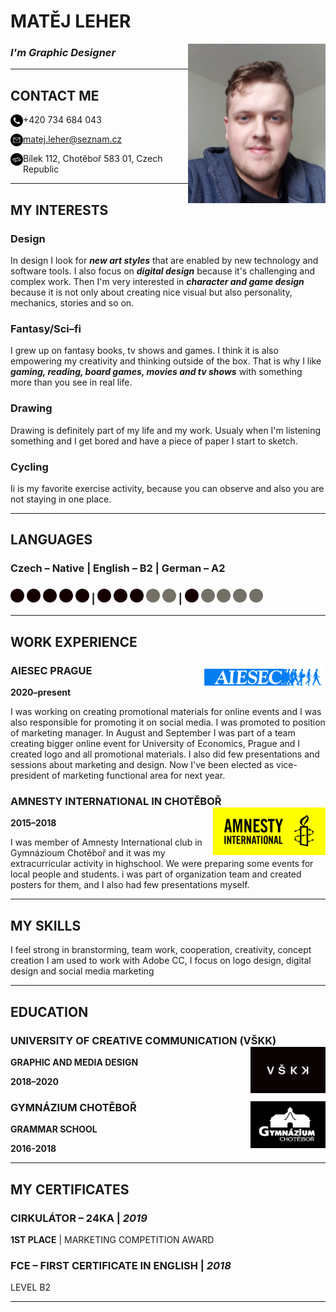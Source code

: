 # MATĚJ LEHER 
<img src="./images/photo.jpg" alt="photo.jpg" width="220" image align="right"/>

### *I'm Graphic Designer*
-----------------
## CONTACT ME

<img src="./images/phone-call.png" alt="phone-call.png" width="20" image align="left"/> +420 734 684 043 

<img src="./images/email.png" alt="email.png" width="20" image align="left"/> matej.leher@seznam.cz

<img src="./images/map-outline-inside-a-circle.png" alt="map-outline-inside-a-circle.png" width="20" image align="left"/> Bílek 112, Chotěboř 583 01, Czech Republic

---------------------
## MY INTERESTS

### Design
In design I look for ***new art styles*** that are enabled by new technology and software tools. I also focus on ***digital design*** because it's challenging and complex work. Then I'm very interested in ***character and game design*** because it is not only about creating nice visual but also personality, mechanics, stories and so on.
### Fantasy/Sci–fi
I grew up on fantasy books, tv shows and games. I think it is also empowering my creativity and thinking outside of the box. That is why I like ***gaming, reading, board games, movies and tv shows*** with something more than you see in real life.
### Drawing
Drawing is definitely part of my life and my work. Usualy when I'm listening something and I get bored and have a piece of paper I start to sketch.
### Cycling
Ii is my favorite exercise activity, because you can observe and also you are not staying in one place.

---------------------

## LANGUAGES

### Czech – Native     |      English – B2       |       German – A2
### <img src="./images/dot.png" alt="dot.png" width="22"/>   <img src="./images/dot.png" alt="dot.png" width="22"/>   <img src="./images/dot.png" alt="dot.png" width="22"/>   <img src="./images/dot.png" alt="dot.png" width="22"/>   <img src="./images/dot.png" alt="dot.png" width="22"/> **|** <img src="./images/dot.png" alt="dot.png" width="22"/>   <img src="./images/dot.png" alt="dot.png" width="22"/>   <img src="./images/dot.png" alt="dot.png" width="22"/>   <img src="./images/grey-dot.png" alt="grey-dot.png" width="22"/>   <img src="./images/grey-dot.png" alt="grey-dot.png" width="22"/> **|** <img src="./images/dot.png" alt="dot.png" width="22"/>   <img src="./images/grey-dot.png" alt="grey-dot.png" width="22"/>   <img src="./images/grey-dot.png" alt="grey-dot.png" width="22"/>   <img src="./images/grey-dot.png" alt="grey-dot.png" width="22"/>   <img src="./images/grey-dot.png" alt="grey-dot.png" width="22"/>

----------------------
## WORK EXPERIENCE
### AIESEC PRAGUE  <img src="./images/AIESEC-Blue.png" alt="AIESEC-Blue.png" width="200" image align="right"/>
**2020–present**

I was working on creating promotional materials for online events and I was also responsible for promoting it on social media.
I was promoted to position of marketing manager. In August and September I was part of a team creating bigger online event for University of Economics, Prague and I created logo and all promotional materials. I also did few presentations and sessions about marketing and design. Now I've been elected as vice-president of marketing functional area for next year.

### AMNESTY INTERNATIONAL IN CHOTĚBOŘ <img src="./images/Amnesty-International-logo.png" alt="Amnesty-International-logo.png" width="180" image align="right"/>

**2015–2018**

I was member of Amnesty International club in Gymnázioum Chotěboř and it was my extracurricular activity in highschool.
We were preparing some events for local people and students. i was part of organization team and created posters for them, and I also had few presentations myself.

---------------
## MY SKILLS
I feel strong in branstorming, team work, cooperation, creativity, concept creation
I am used  to work with Adobe CC, I focus on logo design, digital design and social media marketing

-----------
## EDUCATION
### UNIVERSITY OF CREATIVE COMMUNICATION (VŠKK) <img src="./images/vskk-logo.png" alt="vskk-logo.png" width="120" image align="right"/>
**GRAPHIC AND MEDIA DESIGN**

**2018–2020**

### GYMNÁZIUM CHOTĚBOŘ <img src="./images/gymnazium-chotebor-logo.png" alt="gymnazium-chtorebor-logo.png" width="120" image align="right"/>

**GRAMMAR SCHOOL**

**2016-2018**

------------------
## MY CERTIFICATES

### CIRKULÁTOR – 24KA | *2019*

**1ST PLACE** | MARKETING COMPETITION AWARD

### FCE – FIRST CERTIFICATE IN ENGLISH | *2018*

LEVEL B2

-----------------
